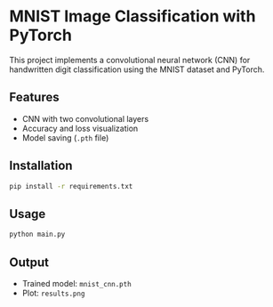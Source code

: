 # MNIST Image Classification with PyTorch

This project implements a convolutional neural network (CNN) for handwritten digit classification using the MNIST dataset and PyTorch.

## Features
- CNN with two convolutional layers
- Accuracy and loss visualization
- Model saving (`.pth` file)

## Installation
```bash
pip install -r requirements.txt
```

## Usage
```bash
python main.py
```

## Output
- Trained model: `mnist_cnn.pth`
- Plot: `results.png`
